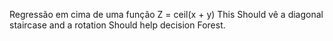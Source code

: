 Regressão em cima de uma função Z = ceil(x + y)
This Should vê a diagonal staircase and a rotation Should help decision Forest.
